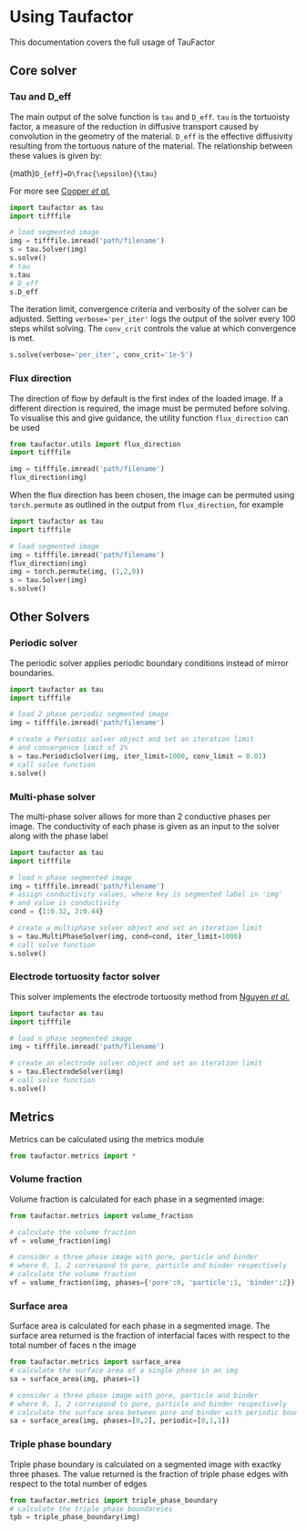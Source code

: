 # Using Taufactor

This documentation covers the full usage of TauFactor

## Core solver

### Tau and D_eff

The main output of the solve function is `tau` and `D_eff`. `tau` is the tortuoisty factor, a measure of the reduction in diffusive transport caused by convolution in the geometry of the material. `D_eff` is the effective diffusivity resulting from the tortuous nature of the material. The relationship between these values is given by:

{math}`D_{eff}=D\frac{\epsilon}{\tau}`

For more see [Cooper _et al._](https://doi.org/10.1016/j.softx.2016.09.002)

```python
import taufactor as tau
import tifffile

# load segmented image
img = tifffile.imread('path/filename')
s = tau.Solver(img)
s.solve()
# tau
s.tau
# D_eff
s.D_eff
```

The iteration limit, convergence criteria and verbosity of the solver can be adjusted. Setting `verbose='per_iter'` logs the output of the solver every 100 steps whilst solving. The `conv_crit` controls the value at which convergence is met.

```python
s.solve(verbose='per_iter', conv_crit='1e-5')
```

### Flux direction

The direction of flow by default is the first index of the loaded image. If a different direction is required, the image must be permuted before solving. To visualise this and give guidance, the utility function `flux_direction` can be used

```python
from taufactor.utils import flux_direction
import tifffile

img = tifffile.imread('path/filename')
flux_direction(img)
```

When the flux direction has been chosen, the image can be permuted using `torch.permute` as outlined in the output from `flux_direction`, for example

```python
import taufactor as tau
import tifffile

# load segmented image
img = tifffile.imread('path/filename')
flux_direction(img)
img = torch.permute(img, (1,2,0))
s = tau.Solver(img)
s.solve()
```

## Other Solvers

### Periodic solver

The periodic solver applies periodic boundary conditions instead of mirror boundaries.

```python
import taufactor as tau
import tifffile

# load 2 phase periodic segmented image
img = tifffile.imread('path/filename')

# create a Periodic solver object and set an iteration limit
# and convergence limit of 1%
s = tau.PeriodicSolver(img, iter_limit=1000, conv_limit = 0.01)
# call solve function
s.solve()
```

### Multi-phase solver

The multi-phase solver allows for more than 2 conductive phases per image. The conductivity of each phase is given as an input to the solver along with the phase label

```python
import taufactor as tau
import tifffile

# load n phase segmented image
img = tifffile.imread('path/filename')
# assign conductivity values, where key is segmented label in 'img'
# and value is conductivity
cond = {1:0.32, 2:0.44}

# create a multiphase solver object and set an iteration limit
s = tau.MultiPhaseSolver(img, cond=cond, iter_limit=1000)
# call solve function
s.solve()
```

### Electrode tortuosity factor solver

This solver implements the electrode tortuosity method from [Nguyen _et al._](https://doi.org/10.1038/s41524-020-00386-4)

```python
import taufactor as tau
import tifffile

# load n phase segmented image
img = tifffile.imread('path/filename')

# create an electrode solver object and set an iteration limit
s = tau.ElectrodeSolver(img)
# call solve function
s.solve()
```

## Metrics

Metrics can be calculated using the metrics module

```python
from taufactor.metrics import *
```

### Volume fraction

Volume fraction is calculated for each phase in a segmented image:

```python
from taufactor.metrics import volume_fraction

# calculate the volume fraction
vf = volume_fraction(img)

# consider a three phase image with pore, particle and binder
# where 0, 1, 2 correspond to pore, particle and binder respectively
# calculate the volume fraction
vf = volume_fraction(img, phases={'pore':0, 'particle':1, 'binder':2})
```

### Surface area

Surface area is calculated for each phase in a segmented image. The surface area returned is the fraction of interfacial faces with respect to the total number of faces n the image

```python
from taufactor.metrics import surface_area
# calculate the surface area of a single phase in an img
sa = surface_area(img, phases=1)

# consider a three phase image with pore, particle and binder
# where 0, 1, 2 correspond to pore, particle and binder respectively
# calculate the surface area between pore and binder with periodic boundaries in y and z axes
sa = surface_area(img, phases=[0,2], periodic=[0,1,1])
```

### Triple phase boundary

Triple phase boundary is calculated on a segmented image with exactky three phases. The value returned is the fraction of triple phase edges with respect to the total number of edges

```python
from taufactor.metrics import triple_phase_boundary
# calculate the triple phase boundareies
tpb = triple_phase_boundary(img)
```
